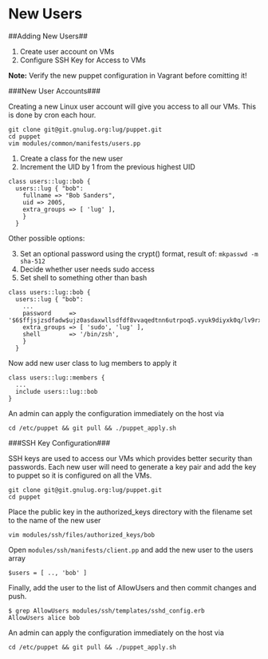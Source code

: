 # New Users

##Adding New Users##
1. Create user account on VMs
2. Configure SSH Key for Access to VMs

**Note:** Verify the new puppet configuration in Vagrant before comitting it!

###New User Accounts###

Creating a new Linux user account will give you access to all our VMs. This is done by cron each hour.

```
git clone git@git.gnulug.org:lug/puppet.git
cd puppet
vim modules/common/manifests/users.pp
```

1. Create a class for the new user
2. Increment the UID by 1 from the previous highest UID

```
class users::lug::bob {
  users::lug { "bob":
    fullname => "Bob Sanders",
    uid => 2005,
    extra_groups => [ 'lug' ],
    }
  }
```

Other possible options:

3. Set an optional password using the crypt() format, result of: `mkpasswd -m sha-512`
4. Decide whether user needs sudo access
5. Set shell to something other than bash

```
class users::lug::bob {
  users::lug { "bob":
    ...
    password     => '$6$ffjsjzsdfadw$ujz0asdaxwllsdfdf8vvaqedtnn6utrpoq5.vyuk9diyxk0q/lv9rx7if0turmw21ubt0x6wspbfwkgtfsq/e1.8',
    extra_groups => [ 'sudo', 'lug' ],
    shell        => '/bin/zsh',
    }
  }
```

Now add new user class to lug members to apply it
```
class users::lug::members {
  ...
  include users::lug::bob
}
```

An admin can apply the configuration immediately on the host via
```
cd /etc/puppet && git pull && ./puppet_apply.sh
```

###SSH Key Configuration###

SSH keys are used to access our VMs which provides better security than passwords.
Each new user will need to generate a key pair and add the key to puppet so it is configured on all the VMs.

```
git clone git@git.gnulug.org:lug/puppet.git
cd puppet
```

Place the public key in the authorized_keys directory with the filename set to the name of the new user
```
vim modules/ssh/files/authorized_keys/bob
```

Open `modules/ssh/manifests/client.pp` and add the new user to the users array
```
$users = [ .., 'bob' ]
```

Finally, add the user to the list of AllowUsers and then commit changes and push.
```
$ grep AllowUsers modules/ssh/templates/sshd_config.erb
AllowUsers alice bob
```

An admin can apply the configuration immediately on the host via
```
cd /etc/puppet && git pull && ./puppet_apply.sh
```
